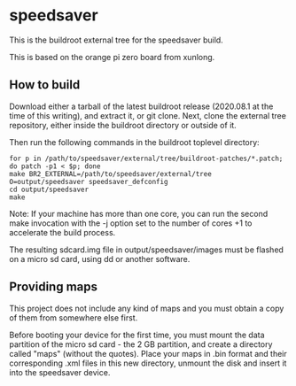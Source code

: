 # speedsaver #

This is the buildroot external tree for the speedsaver build.

This is based on the orange pi zero board from xunlong.

## How to build ##

Download either a tarball of the latest buildroot release (2020.08.1 at the time of this writing), and extract it, or git  clone.
Next, clone the external tree repository, either inside the buildroot directory or outside of it.

Then run the following commands in the buildroot toplevel directory:

```
for p in /path/to/speedsaver/external/tree/buildroot-patches/*.patch; do patch -p1 < $p; done
make BR2_EXTERNAL=/path/to/speedsaver/external/tree O=output/speedsaver speedsaver_defconfig
cd output/speedsaver
make
```

Note: If your machine has more than one core, you can run the second make invocation with the -j option set to the number of cores +1 to accelerate the build process.

The resulting sdcard.img file in output/speedsaver/images must be flashed on a micro sd card, using dd or another software.


## Providing maps ##

This project does not include any kind of maps and you must obtain a copy of them from somewhere else first.

Before booting your device for the first time, you must mount the data partition of the micro sd card - the 2 GB partition, and create a directory called "maps" (without the quotes). Place your maps in .bin format and their corresponding .xml files in this new directory, unmount the disk and insert it into the speedsaver device.
